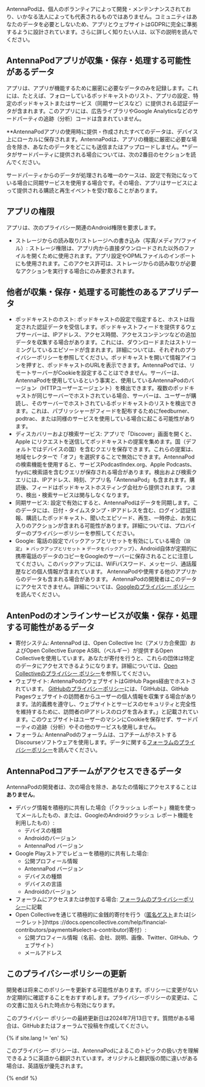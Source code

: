AntennaPodは、個人のボランティアによって開発・メンテンナンスされており、いかなる法人によっても代表されるものではありません。コミュニティはあなたのデータを必要としないため、アプリとウェブサイトはGDPRに完全に準拠するように設計されています。さらに詳しく知りたい人は、以下の説明を読んでください。

## AntennaPodアプリが収集・保存・処理する可能性があるデータ

アプリは、アプリが機能するために厳密に必要なデータのみを記録します。これには、たとえば、フォローしているポッドキャストのリスト、アプリの設定、特定のポッドキャストまたはサービス（同期サービスなど）に提供される認証データが含まれます。このアプリには、広告ライブラリやGoogle Analyticsなどのサードパーティの追跡（分析）コードは含まれていません。

**AntennaPodアプリの使用時に提供・作成されたすべてのデータは、デバイス上にローカルに保存されます。AntennaPodは、アプリの機能に厳密に必要な場合を除き、あなたのデータをどこにも送信またはアップロードしません。**データがサードパーティに提供される場合については、次の2番目のセクションを読んでください。

サードパーティからのデータが処理される唯一のケースは、設定で有効になっている場合に同期サービスを使用する場合です。その場合、アプリはサービスによって提供される購読と再生イベントを受け取ることがあります。

## アプリの権限

アプリは、次のプライバシー関連のAndroid権限を要求します。

- ストレージからの読み取り/ストレージへの書き込み（写真/メディア/ファイル）: ストレージ権限は、アプリ内から直接ダウンロードされた以外のファイルを開くために使用されます。アプリ設定やOPMLファイルのインポートにも使用されます。このアクセス許可は、ストレージからの読み取りが必要なアクションを実行する場合にのみ要求されます。

## 他者が収集・保存・処理する可能性のあるアプリデータ

- ポッドキャストのホスト: ポッドキャストの設定で指定すると、ホストは指定された認証データを受信します。ポッドキャストフィードを提供するウェブサーバーは、IPアドレス、アクセス時間、アクセスコンテンツなどの追加データを収集する場合があります。これには、ダウンロードまたはストリーミングしているエピソードが含まれます。詳細については、それぞれのプライバシーポリシーを参照してください。ポッドキャストを開いて情報アイコンを押すと、ポッドキャストのURLを表示できます。AntennaPodでは、リモートサーバーがCookieを設定することはできません。サーバーは、AntennaPodを使用しているという事実と、使用しているAntennaPodのバージョン（HTTPユーザーエージェント）を検出できます。複数のポッドキャストが同じサーバーでホストされている場合、サーバーは、ユーザーが購読し、そのサーバーでホストされているポッドキャストのリストを検出できます。これは、パブリッシャーがフィードを配布するためにfeedburner、podtrac、または同様のサービスを使用している場合に起こる可能性があります。
- ディスカバリーおよび検索サービス: アプリで「Discover」画面を開くと、Apple にリクエストを送信してポッドキャストの提案を集めます。国（デフォルトではデバイスの国）を含むクエリを保存できます。これらの提案は、地域セレクターで「オフ」を選択することで無効にできます。AntennaPodの検索機能を使用すると、サービスPodcastIndex.org、Apple Podcasts、fyydに検索語を含むクエリが保存される場合があります。検出および検索クエリには、IPアドレス、時刻、アプリ名「AntennaPod」も含まれます。購読後、フィードはポッドキャストホスティング会社から提供されます。つまり、検出・検索サービスは関与しなくなります。
- 同期サービス: 設定で有効にすると、AntennaPodはデータを同期します。このデータには、日付・タイムスタンプ・IPアドレスを含む、ログイン認証情報、購読したポッドキャスト、聞いたエピソード、再生、一時停止、お気に入りのアクションが含まれる可能性があります。詳細については、プロバイダーのプライバシーポリシーを参照してください。
- Google: 電話の設定でバックアップとリセットを有効にしている場合（`設定」` » `バックアップとリセット` » `データをバックアップ`）、Android自体が定期的に携帯電話のデータのコピーをGoogleのサーバーに保存されることに注意してください。このバックアップには、WiFiパスワード、メッセージ、通話履歴などの個人情報が含まれています。 AntennaPodや使用する他のアプリからのデータも含まれる場合があります。 AntennaPodの開発者はこのデータにアクセスできません。詳細については、[Googleのプライバシー ポリシー](https://policies.google.com)を読んでください。

## AntenPodのオンラインサービスが収集・保存・処理する可能性があるデータ

- 寄付システム: AntennaPod は、Open Collective Inc（アメリカ合衆国）およびOpen Collective Europe ASBL（ベルギー）が提供するOpen Collectiveを使用しています。あなたが寄付を行うと、これらの団体は特定のデータにアクセスできるようになります。詳細については、[Open Collectiveのプライバシー ポリシー](https://opencollective.com/privacypolicy)を参照してください。
- ウェブサイト: AntennaPodのウェブサイトはGitHub Pages経由でホストされています。 [GitHubのプライバシーポリシー](https://docs.github.com/en/github/site-policy/github-privacy-statement#github-pages)には、「GitHubは、GitHub Pagesウェブサイトの訪問者からユーザーの個人情報を収集する場合があります。法的義務を遵守し、ウェブサイトとサービスのセキュリティと完全性を維持するために、訪問者のIPアドレスのログを含みます。」と記載されています。このウェブサイトはユーザーのマシンにCookieを保存せず、サードパーティの追跡（分析）やその他のサービスも使用しません。
- フォーラム: AntennaPodのフォーラムは、コアチームがホストするDiscourseソフトウェアを使用します。データに関する[フォーラムのプライバシーポリシー](https://forum.antennapod.org/privacy)を読んでください。

## AntennaPodコアチームがアクセスできるデータ

AntennaPodの開発者は、次の場合を除き、あなたの情報にアクセスすることは**ありません**。

- デバッグ情報を積極的に共有した場合（「クラッシュ レポート」機能を使ってメールしたもの、または、GoogleのAndroidクラッシュ レポート機能を利用したもの）:
   - デバイスの種類
   - Androidのバージョン
   - AntennaPod バージョン
- Google Playストアでレビューを積極的に共有した場合:
   - 公開プロフィール情報
   - AntennaPod バージョン
   - デバイスの種類
   - デバイスの言語
   - Androidのバージョン
- フォーラムにアクセスまたは参加する場合: [フォーラムのプライバシーポリシー](https://forum.antennapod.org/privacy)に記載
- Open Collectiveを通じて積極的に金銭的寄付を行う（[匿名ゲスト](https://docs.opencollective.com/help/financial-contributors/payments#contributing-as-a-guest)または[シークレット](https ://docs.opencollective.com/help/financial-contributors/payments#select-a-contributor)寄付）:
   - 公開プロフィール情報（名前、会社、説明、画像、Twitter、GitHub、ウェブサイト）
   - メールアドレス

## このプライバシーポリシーの更新

開発者は将来このポリシーを更新する可能性があります。ポリシーに変更がないか定期的に確認することをおすすめします。プライバシーポリシーの変更は、この文書に加えられた時点から有効になります。

このプライバシー ポリシーの最終更新日は2024年7月13日です。質問がある場合は、GitHubまたはフォーラムで投稿を作成してください。

{% if site.lang != 'en' %}

このプライバシー ポリシーは、AntennaPodによるこのトピックの扱い方を理解できるように英語から翻訳されています。オリジナルと翻訳版の間に違いがある場合は、英語版が優先されます。

{% endif %}
